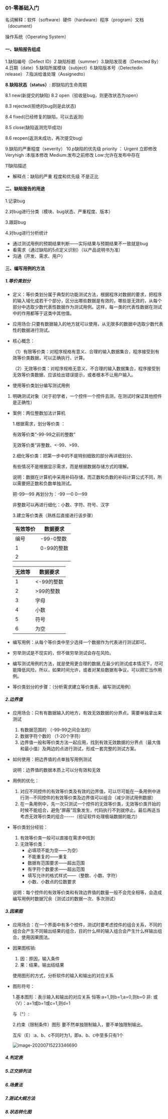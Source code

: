 ### 01-零基础入门

名词解释：软件（software）硬件（hardware）程序（program）文档（document）

操作系统（Operating System）

#### 一、缺陷报告组成

1.缺陷编号（Defect ID）2.缺陷标题（summer）3.缺陷发现者（Detected By）
4.日期（date）5.缺陷所属模块（subject）6.缺陷版本号（Detectedin release）
7.指派给谁处理（Assignedto）

**8.缺陷状态（status）**:  即缺陷的生命周期

8.1   new(新提交的缺陷)
8.2   open（验收是bug，则更改状态为open）

8.3    rejected(拒绝的bug则是此状态)

8.4   fixed(已经修复的缺陷，可以去返测)

8.5   close(缺陷返测完毕成功)

8.6   reopen(返测未成功，再次提交bug)

9.缺陷的严重程度（severity）
10.p缺陷的优先级 priority ： 
Urgent 立即修改  Veryhigh :本版本修改   Medium:发布之前修改
 Low:允许在发布中存在

11缺陷描述

- 解释点：缺陷的严重 程度和优先级  不是正比

#### 二、缺陷报告的用途

1.记录bug

2.对bug进行分类（模块、bug状态、严重程度、版本）

3.跟踪bug

4.对bug进行分析统计

- 通过测试用例的预期结果判断——实际结果与预期结果不一致就是bug
- 看需求（通过缺陷的5点定义识别）（以产品说明书为准）
- 沟通（开发、需求、用户）

#### 三、编写用例的方法

##### 1.等价类划分

- 定义：等价类划分属于典型的功能测试方法，根据程序对数据的要求，把程序的输入域化成若干个部分，区分出哪些数据是有效的，哪些是无效的，从每个部分中选取少数代表性数据作为测试用例。这样，每一类的代表性数据在测试中的作用都等于这类中其他值。

- 应用场合:只要有数据输入的地方就可以使用，从无限多的数据中选取少数代表性的数据进行测试。

- 核心概念：

  （1）有限等价类：对程序规格有意义、合理的输入数据集合，程序接受到有效等价类数据，可以正确执行、计算。

  （2）无效等价类：对程序规格无意义、不合理的输入数据集合，程序接受到无效等价类数据、应该给出错误提示，或者根本不让用户输入。

- 使用等价类划分编写测试用例
  
1. 明确测试对象（对于初学者，一个控件一个控件去测，在测试时保证其他控件是正确性）

- 案例：两位整数加法计算机

  1.根据需求，划分等价类 ：

    有效等价类“-99-99之前的整数“ 

    无效等价类“非整数、<-99、>99、

  2.细化等价类：把第一步中的不是特别细致的部分再详细划分、

  有些情况不是根据显示需求，而是根据数据存储方式的理解。

  说明：数据在计算机中采用补码存储，而正数和负数的补码计算公式不同，所以需要把正数和负数单独测试。

  把-99—99 再划分为：-99 —0   0—99

  非整数可以再进行细化：小数、字符、符号、汉字

  3.建立等价类表（熟练后直接进行该步骤）

  | 有效等价 | 数据要求   |
  | -------- | ---------- |
  | 编号     | -99-0整数  |
  | 1        | 0-99的整数 |
  | 2        |            |

  | 无效等 | 数据要求   |
  | ------ | ---------- |
  | 1      | <-99的整数 |
  | 2      | >99的整数  |
  | 3      | 字母       |
  | 4      | 小数       |
  | 5      | 符号       |
  | 6      | 为空       |

- 编写用例：从每个等价类中至少选择一个数据作为代表进行测试即可。
- 穷举测试是不现实的，但不做穷举测试会存在风险。
- 编写测试用例的方法，就是使用更合理的数据,在最少的测试成本情况下，尽可能降低风险，所以，如果时间允许，或者对某些数据有争议，可以把它当作用例。

- 等价类划分的步骤：（分析需求建立等价类表、编写测试用例）

##### 2.边界值

- 应用场合：只有有数据输入的地方，有效无效数据的分界点，需要单独拿出来测试
  1. 有数据范围的 （-99-99之间合法的）
  2. 数据字符个数的 （1-20个字符）
  3. 边界值一般和等价类方法一起应用，找到有效无效数据的分界点（最大值和最小值）及两边的点进行测试，形成一套完整的测试方案。

- 如何使用：把边界值的点单独写用例测试

  说明：边界值的数据本质上可以分有效和无效

- 用例的优化：
  1. 对应不同控件的有效等价类及有效的边界值，可以尽可能在一条用例中进行测--不同控件的有效等价类及边界值可以组合（减少测试用例数据）
  2. 在一条用例中，先一次只测试一个控件的无效等价类，无效等价类开始的时候不能组合，避免“屏蔽”现象发生，代码执行不到就停止。最后再适当考虑无效等价类的组合-----（验证软件处理极端数据的能力）

- 等价类划分经验：

  1. 有效等价类一般可以直接在需求中找到
  2. 无效等价类：
     - 必填项不能为空——为空）
     - 不能重复的——重复
     - 数据有范围要求——超出范围
     - 有字符个数要求——超出范围
     - 填写允许的格式样式——（整数、小数、字符）
     - 小数、小数点的位数要求

  说明：每个控件的有效等价类和有效边界值的数量一般不会完全相等，会造成编写用例时数据冗余（测试过的数据一次、多次测试）

##### 3.因果图

- 应用场合：在一个界面中有多个控件，测试时要考虑控件的组合关系，不同的组合会产生不同输出结果的组合，目的什么样的输入组合会产生什么样输出组合，使用因果图法。

- 因果图核销:

  1. 因：原因，输入条件
  2. 果：结果，输出结结果

  使用图形的方式，分析软件的输入和输出的对应关系

- 图形符号：

  1.基本图形：表示输入和输出的对应关系
  恒等:a=1,则b=1;a=0,则b=0
  非:
  或（V）：a=1或b=1或c=1,则d=1

  与（^）:

  2.约束（限制条件）图形
  要不然单独限制输入，要不单独限制输出。

  互斥（E）:a、b、c不同时为1，即a、b、c中至多只有1个

  ![image-20200715223346690](C:\Users\Administrator\AppData\Roaming\Typora\typora-user-images\image-20200715223346690.png)

##### 4.判定表

##### 5.正交排列法

##### 6.场景法

##### 7.测试大纲方法

##### 8.状态转化图

























